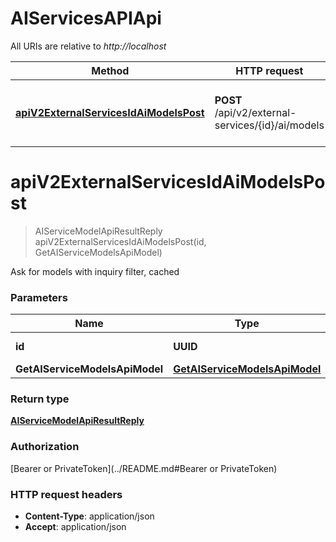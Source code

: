 # AIServicesAPIApi

All URIs are relative to *http://localhost*

| Method | HTTP request | Description |
|------------- | ------------- | -------------|
| [**apiV2ExternalServicesIdAiModelsPost**](AIServicesAPIApi.md#apiV2ExternalServicesIdAiModelsPost) | **POST** /api/v2/external-services/{id}/ai/models | Ask for models with inquiry filter, cached |


<a name="apiV2ExternalServicesIdAiModelsPost"></a>
# **apiV2ExternalServicesIdAiModelsPost**
> AIServiceModelApiResultReply apiV2ExternalServicesIdAiModelsPost(id, GetAIServiceModelsApiModel)

Ask for models with inquiry filter, cached

### Parameters

|Name | Type | Description  | Notes |
|------------- | ------------- | ------------- | -------------|
| **id** | **UUID**|  | [default to null] |
| **GetAIServiceModelsApiModel** | [**GetAIServiceModelsApiModel**](../Models/GetAIServiceModelsApiModel.md)|  | [optional] |

### Return type

[**AIServiceModelApiResultReply**](../Models/AIServiceModelApiResultReply.md)

### Authorization

[Bearer or PrivateToken](../README.md#Bearer or PrivateToken)

### HTTP request headers

- **Content-Type**: application/json
- **Accept**: application/json

